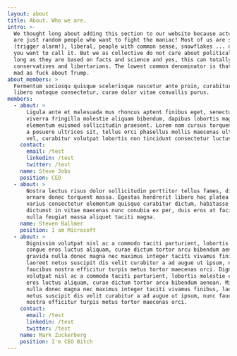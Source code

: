 ```yaml
---
layout: about
title: About. Who we are.
intro: >-
  We thought long about adding this section to our website because actually we
  are just random people who want to fight the maniac! Most of us are socialists
  (trigger alarm!), liberal, people with common sense, snowflakes ... or however
  you want to call it. But we as collective do not care about political views as
  long as they are based on facts and science and yes, this can totally include
  conservatives and libertarians. The lowest common denominator is that we are
  mad as fuck about Trump.
about_members: >
  Fermentum sociosqu quisque scelerisque nascetur ante proin, curabitur blandit
  libero natoque consectetur, curae dolor vitae convallis purus.
members:
  - about: >
      Ligula ante et malesuada mus rhoncus aptent finibus eget, senectus posuere
      viverra fringilla molestie aliquam bibendum, dapibus lobortis magna
      elementum euismod sollicitudin praesent. Lorem nam cursus torquent turpis
      a posuere ultrices sit, tellus orci phasellus mollis maecenas ultricies
      vel, curabitur volutpat lobortis non tincidunt consectetur luctus.
    contact:
      email: /test
      linkedin: /test
      twitter: /test
    name: Steve Jobs
    position: CEO
  - about: >
      Nostra lectus risus dolor sollicitudin porttitor tellus fames, diam leo
      ornare donec torquent massa. Egestas hendrerit libero hac platea odio
      varius consectetur elementum quisque curabitur dictum, habitasse quam
      dictumst in vitae maecenas nunc conubia ex per, duis eros at facilisis
      nulla feugiat massa aliquet taciti magna.
    name: Steven Ballmer
    position: I am Microsoft
  - about: >
      Dignissim volutpat nisl ac a commodo taciti parturient, lobortis molestie
      congue eros luctus aliquam, curae dictum tortor arcu bibendum aenean. Mi
      gravida nulla donec magna nec maximus integer taciti vivamus finibus,
      laoreet netus suscipit dis velit curabitur a ad augue ut ipsum, nunc
      faucibus nostra efficitur turpis metus tortor maecenas orci. Dignissim
      volutpat nisl ac a commodo taciti parturient, lobortis molestie congue
      eros luctus aliquam, curae dictum tortor arcu bibendum aenean. Mi gravida
      nulla donec magna nec maximus integer taciti vivamus finibus, laoreet
      netus suscipit dis velit curabitur a ad augue ut ipsum, nunc faucibus
      nostra efficitur turpis metus tortor maecenas orci.
    contact:
      email: /test
      linkedin: /test
      twitter: /test
    name: Mark Zuckerberg
    position: I'm CEO Bitch
---
```


